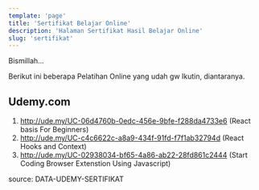 ```yaml
---
template: 'page'
title: 'Sertifikat Belajar Online'
description: 'Halaman Sertifikat Hasil Belajar Online'
slug: 'sertifikat'
---
```


Bismillah...

Berikut ini beberapa Pelatihan Online yang udah gw Ikutin, diantaranya.

## Udemy.com

1. http://ude.my/UC-06d4760b-0edc-456e-9bfe-f288da4733e6 (React basis For Beginners)
2. http://ude.my/UC-c4c6622c-a8a9-434f-91fd-f7f1ab32794d (React Hooks and Context)
3. http://ude.my/UC-02938034-bf65-4a86-ab22-28fd861c2444 (Start Coding Browser Extenstion Using Javascript)


source: DATA-UDEMY-SERTIFIKAT


